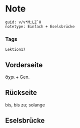 # Note
```
guid: v/v*M;LZ`H
notetype: Einfach + Eselsbrücke
```

### Tags
```
Lektion17
```

## Vorderseite
ἄχρι + Gen.

## Rückseite
bis, bis zu; solange

## Eselsbrücke

